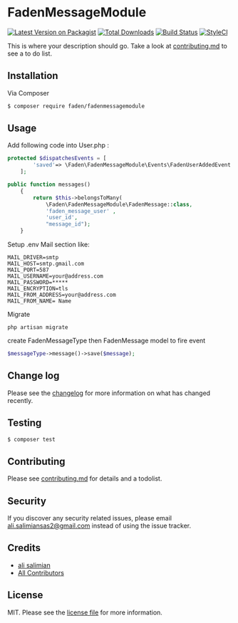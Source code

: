 # FadenMessageModule

[![Latest Version on Packagist][ico-version]][link-packagist]
[![Total Downloads][ico-downloads]][link-downloads]
[![Build Status][ico-travis]][link-travis]
[![StyleCI][ico-styleci]][link-styleci]

This is where your description should go. Take a look at [contributing.md](contributing.md) to see a to do list.

## Installation

Via Composer

``` bash
$ composer require faden/fadenmessagemodule
```

## Usage

Add following code into User.php :
````php
protected $dispatchesEvents = [
        'saved'=> \Faden\FadenMessageModule\Events\FadenUserAddedEvent::class,
    ];

public function messages()
    {
        return $this->belongsToMany(
            \Faden\FadenMessageModule\FadenMessage::class,
            'faden_message_user' ,
            'user_id',
            "message_id");
    }
````

Setup .env Mail section like:
````dotenv
MAIL_DRIVER=smtp
MAIL_HOST=smtp.gmail.com
MAIL_PORT=587
MAIL_USERNAME=your@address.com
MAIL_PASSWORD=*****
MAIL_ENCRYPTION=tls
MAIL_FROM_ADDRESS=your@address.com
MAIL_FROM_NAME= Name
````

Migrate
```shell script
php artisan migrate
``` 
create FadenMessageType then FadenMessage model to fire event
```php
$messageType->message()->save($message);
``` 
## Change log

Please see the [changelog](changelog.md) for more information on what has changed recently.

## Testing

``` bash
$ composer test
```



## Contributing

Please see [contributing.md](contributing.md) for details and a todolist.

## Security

If you discover any security related issues, please email ali.salimiansas2@gmail.com instead of using the issue tracker.

## Credits

- [ali salimian][link-author]
- [All Contributors][link-contributors]

## License

MIT. Please see the [license file](license.md) for more information.

[ico-version]: https://img.shields.io/packagist/v/faden/fadenmessagemodule.svg?style=flat-square
[ico-downloads]: https://img.shields.io/packagist/dt/faden/fadenmessagemodule.svg?style=flat-square
[ico-travis]: https://img.shields.io/travis/faden/fadenmessagemodule/master.svg?style=flat-square
[ico-styleci]: https://styleci.io/repos/12345678/shield

[link-packagist]: https://packagist.org/packages/faden/fadenmessagemodule
[link-downloads]: https://packagist.org/packages/faden/fadenmessagemodule
[link-travis]: https://travis-ci.org/faden/fadenmessagemodule
[link-styleci]: https://styleci.io/repos/12345678
[link-author]: https://github.com/faden
[link-contributors]: ../../contributors
